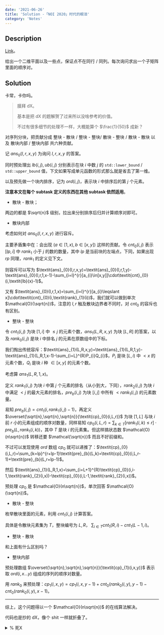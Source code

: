 ```yaml
---
date: '2021-06-26'
title: 'Solution -「NOI 2020」时代的眼泪'
category: 'Notes'
---
```


## Description

[Link](https://loj.ac/p/3341)。

给出一个二维平面以及一些点，保证点不在同行 / 同列。每次询问求出一个子矩阵里面的顺序对。

## Solution

卡常，卡你吗。

> 膜拜 dX。
>
> 基本是把 dX 的题解贺了过来所以没啥参考的价值。
>
> 不过有很多细节的处理不一样，大概能算个 $\frac{1}{50}$ 成新？

对序列分块，把贡献分成 整块 - 散块 / 整块 - 整块/ 散块 - 整块 / 散块 - 散块 以及 散块内部 / 整块内部 共六种贡献。

记 $\textit{ans}_{0}(l,r,x,y)$ 为询问 $l,r,x,y$ 的答案。

同时预处理出 $\textit{lb}(i,j),\textit{ub}(i,j)$ 分别表示在块 $i$ 中数 $j$ 的 `std::lower_bound` / `std::upper_bound` 值，下文如果写成单元函数的形式那么就是省去了第一维。

以及预先做一个块内排序，记为 $\textit{ord}(i,j)$，表示块 $i$ 中排序后的第 $j$ 个元素。

**注意本文在每个 subtask 定义的东西在其他 subtask 依然适用**。

- 散块 - 散块；

两边的都是 $\sqrt{n}$ 级别，拉出来分别排序后归并计算顺序对即可。

- 散块内部

考虑如何对 $\textit{ans}_{0}(l,r,x,y)$ 进行容斥。

主要矛盾集中在：会出现 $(a\in[1,x),b\in[x,y])$ 这样的贡献。令 $\textit{cnt}_{0}(i,j)$ 表示 $[\textit{lp},i]$ 中 $\textit{rank}_{1}$ 小于 $j$ 的数的数量，其中 $\textit{lp}$ 是当前块的左端点，下同，如果出现 $\textit{rp}$ 同理，$\textit{rank}_{1}$ 的定义见下文。

则容斥可以写为 $\textit{ans}_{0}(l,r,x,y)=\textit{ans}_{0}(l,r,1,y)-\textit{ans}_{0}(l,r,1,x-1)-\sum_{i=l}^{r}[a_{i}\in[x,y]]\cdot\textit{cnt}_{0}(i,\textit{lb}(x)-1)$。

又有 $\textit{ans}_{0}(l,r,1,x)=\sum_{i=l}^{r}[a_{i}\leqslant x]\cdot\textit{cnt}_{0}(i,\textit{rank}_{1}(i))$，我们就可以做到单次 $\mathcal{O}(\sqrt{n})$，注意的 $l,r$ 触及散块边界者不同时，对 $\textit{cnt}_{0}$ 的容斥也有区别。

- 整块 - 整块

令 $\textit{cnt}_{1}(i,j)$ 为块 $[1,i]$ 中 $\leqslant j$ 的元素个数，$\textit{ans}_{1}(L,R,x,y)$ 为块 $[L,R]$ 的答案，以及 $\textit{rank}_{0}(i,j)$ 是块 $i$ 中排名 $j$ 的元素在原数组中的下标。

我们掏出传统容斥：$\textit{ans}_{1}(L,R,x,y)=\textit{ans}_{1}(L,R,1,y)-\textit{ans}_{1}(L,R,1,x-1)-\sum_{i=L}^{R}P_{i}Q_{i}$，$P_{i}$ 是块 $[L,i)$ 中 $<x$ 的元素个数，$Q_{i}$ 是块 $i$ 种 $\in[x,y]$ 的元素个数。

考虑算 $\textit{ans}_{1}(L,R,1,x)$。

定义 $\textit{rank}_{1}(i,j)$ 为块 $i$ 中第 $j$ 个元素的排名（从小到大，下同），$\textit{rank}_{2}(i,j)$ 为块 $i$ 中满足 $<j$ 的最大元素的排名，$\textit{pre}_{b}(i,j)$ 为块 $[i,j]$ 中所有 $<\textit{rank}_{1}(i,j)$ 的元素数量。

易知 $\textit{pre}_{b}(i,j)=\textit{cnt}_{1}(i,\textit{rank}_{1}(i,j)-1)$，再定义 $\overset{\sqrt{n},\sqrt{n},\sqrt{n}}{\textit{cp}_{0}(i,L,r)}$ 为块 $[1,L]$ 与块 $i$ 前 $r$ 小的元素组成的顺序对数量，同样易知 $\textit{cp}_{0}(i,L,r)=\sum_{k\in T}[\textit{rank}_{1}(i,k)\leqslant r]\cdot\textit{pre}_{b}(L,\textit{rank}_{1}(i,k))$，其中 $T$ 是块 $i$ 的元素集。但这样搞状态数 $\mathcal{O}(n\sqrt{n})$ 转移还要 $\mathcal{\sqrt{n}}$ 而且不好前缀和。

不过可以发现使用 $\textit{ord}$ 数组 $\textit{cp}_{0}$ 就可以递推了：$\textit{cp}_{0}(i,L,r)=\sum_{k=lp}^{r+lp-1}\textit{pre}_{b}(L,k)=\textit{cp}_{0}(i,L,r-1)+\textit{pre}_{b}(L,r+lp-1)$。

然后 $\textit{ans}_{1}(L,R,1,x)=\sum_{i=L+1}^{R}\textit{cp}_{0}(i,i-1,\textit{rank}_{2}(i,x))-\textit{cp}_{0}(i,L-1,\textit{rank}_{2}(i,x))$。

预处理 $\textit{cp}_{0}$ 是 $\mathcal{O}(n\sqrt{n})$，单次回答 $\mathcal{O}(\sqrt{n})$。

- 散块 - 整块

枚举散块里面的元素，利用 $\textit{cnt}_{1}(i,j)$ 计算答案。

具体是令散块元素集为 $T$，整块编号为 $L,R$， $\sum_{i\in T}\textit{cnt}_{1}(R,i)-\textit{cnt}_{1}(L-1,i)$。

- 整块 - 散块

和上面有什么区别吗？

- 整块内部

预处理数组 $\overset{\sqrt{n},\sqrt{n},\sqrt{n}}{\textit{cp}_{1}(i,x,y)}$ 表示取 $\textit{ord}(i,x\dots y)$ 组成的序列的顺序对数量。

用 $\textit{rank}_{0}$ 来预处理：$\textit{cp}_{1}(i,x,y)=\textit{cp}_{1}(i,x,y-1)+\textit{cnt}_{0}(\textit{rank}_{0}(i,y),y-1)-\textit{cnt}_{0}(\textit{rank}_{0}(i,y),x-1)$。

---

综上，这个问题得以一个 $\mathcal{O}(n\sqrt{n})$ 的在线算法解决。

代码也是抄的 dX，像个 shit 一样就折叠了。

<details>

<summary>% 死X</summary>

```cpp
//almost copied from dead_X sry
//kouhu has no qiantu
#include<bits/stdc++.h>
typedef long long ll;
using namespace std;
#define getchar() (p1==p2 && (p2=(p1=buf)+fread(buf,1,1<<21,stdin),p1==p2)?EOF:*p1++)
char buf[1<<21],*p1=buf,*p2=buf;
inline int Read()
{
	int x=0;char c=getchar();
	while(c<'0' || c>'9') c=getchar();
	while(c>='0' && c<='9') x=x*10+(c&15),c=getchar();
	return x;
}
const int N=101111,A=460,BS=A+10;
ll cp0[BS][BS][BS];
int a[N],rk0[BS][BS],cnt0[BS][N],cp1[BS][BS][BS],lb[BS][N],rk1[N],cnt1[BS][N],L[BS],R[BS];
bool cmp(int x,int y) { return a[x]<a[y]; }
namespace IO{
    const int sz=1<<22;
    char a[sz+5],b[sz+5],*p1=a,*p2=a,*t=b,p[105];
    inline char gc(){
        return p1==p2?(p2=(p1=a)+fread(a,1,sz,stdin),p1==p2?EOF:*p1++):*p1++;
    }
    template<class T> void gi(T& x){
        x=0; char c=gc();
        for(;c<'0'||c>'9';c=gc());
        for(;c>='0'&&c<='9';c=gc())
            x=(x<<3)+(x<<1)+(c-'0');
    }
    inline void flush(){fwrite(b,1,t-b,stdout),t=b; }
    inline void pc(char x){*t++=x; if(t-b==sz) flush(); }
    template<class T> void pi(T x,char c='\n'){
        if(x<0) x=-x;
        if(x==0) pc('0'); int t=0;
        for(;x;x/=10) p[++t]=x%10+'0';
        for(;t;--t) pc(p[t]); pc(c);
    }
    struct F{~F(){flush();}}f; 
}
using IO::gi;
using IO::pi;
inline int read() { int r; gi(r); return r; }
int main(){
#ifdef ONLINE_JUDGE
	freopen("tears.in","r",stdin);
	freopen("tears.out","w",stdout);
#endif
	int n=read(),m=read(),B=n/A;
	for(int i=0;i<n;++i)a[i]=read();
	for(int i=n;i<(B+1)*A;++i)a[i]=i;
	for(int i=0;i<=B;++i){
		for(int j=i*A,k=0;k<A;++j,++k)rk0[i][k]=j;
		sort(rk0[i],rk0[i]+A,[](int x,int y){return a[x]<a[y];});
		for(int j=0;j<A;++j)rk1[rk0[i][j]]=j,cnt0[j][rk0[i][j]]=1;
		for(int j=i*A+1;j<(i+1)*A;++j)
			for(int k=0;k<A;++k)cnt0[k][j]+=cnt0[k][j-1];
		for(int j=i*A;j<(i+1)*A;++j)
			for(int k=1;k<A;++k)cnt0[k][j]+=cnt0[k-1][j];
		for(int j=i*A;j<(i+1)*A;++j)++cnt1[i][a[j]];
		if(i)for(int j=1;j<=101000;++j)cnt1[i][j]+=cnt1[i-1][j];
		for(int j=1,k=0;j<=101000;++j)(k<A)&&(j>=a[rk0[i][k]])&&(++k),lb[i][j]=k;
	}
	for(int i=0;i<=B;++i)
		for(int j=1;j<=101000;++j)cnt1[i][j]+=cnt1[i][j-1];
	for(int i=1;i<B;++i)for(int j=0;j<i;++j)for(int k=0;k<A;++k)
		cp0[i][j][k+1]=cnt1[j][a[rk0[i][k]]]+cp0[i][j][k];
	for(int i=0;i<B;++i)for(int j=0;j<A;++j)for(int k=j+1;k<A;++k)
		cp1[i][j][k]=cp1[i][j][k-1]+cnt0[k-1][rk0[i][k]]-((j==0)?0:cnt0[j-1][rk0[i][k]]);
	for(;m;--m){
		int l=read()-1,r=read()-1,x=read(),y=read(),bl=l/A,br=r/A;
		if(bl==br){
			int ans=0;
			for(int i=l;i<=r;++i){
				if(x<=a[i]&&a[i]<=y&&rk1[i])ans+=cnt0[rk1[i]-1][i]-((l%A)?cnt0[rk1[i]-1][l-1]:0);
				if(lb[bl][x-1]&&x<=a[i]&&a[i]<=y)ans-=cnt0[lb[bl][x-1]-1][i]-((l%A&&lb[bl][x-1])?cnt0[lb[bl][x-1]-1][l-1]:0);
			}
			pi(ans);
		}
		else{
			ll ans=0;
			for(int i=l;i<(bl+1)*A;++i){
				if(x<=a[i]&&a[i]<=y&&rk1[i])ans+=cnt0[rk1[i]-1][i]-((l%A)?cnt0[rk1[i]-1][l-1]:0);
				if(lb[bl][x-1]&&x<=a[i]&&a[i]<=y)ans-=cnt0[lb[bl][x-1]-1][i]-((l%A&&lb[bl][x-1])?cnt0[lb[bl][x-1]-1][l-1]:0);
				if(x<=a[i]&&a[i]<=y)ans+=cnt1[br-1][y]-cnt1[bl][y]-cnt1[br-1][a[i]]+cnt1[bl][a[i]];
			}
			for(int i=br*A;i<=r;++i){
				if(x<=a[i]&&a[i]<=y&&rk1[i])ans+=cnt0[rk1[i]-1][i];
				if(lb[br][x-1]&&x<=a[i]&&a[i]<=y)ans-=cnt0[lb[br][x-1]-1][i];
				if(x<=a[i]&&a[i]<=y)ans+=cnt1[br-1][a[i]]-cnt1[bl][a[i]]-cnt1[br-1][x-1]+cnt1[bl][x-1];
			}
			int lt=0,rt=0;
			for(int i=0;i<A;++i){
				if(rk0[bl][i]>=l&&x<=a[rk0[bl][i]]&&a[rk0[bl][i]]<=y)L[++lt]=rk0[bl][i];
				if(rk0[br][i]<=r&&x<=a[rk0[br][i]]&&a[rk0[br][i]]<=y)R[++rt]=rk0[br][i];
			}
			for(int i=1,t=1;i<=rt;++i){
				while(t<=lt&&a[L[t]]<a[R[i]])++t;
				ans+=t-1;
			}
			for(int i=bl+1;i<br;++i)if(lb[i][y])ans+=cp1[i][lb[i][x-1]][lb[i][y]-1];
			for(int i=bl+2;i<br;++i)
				ans+=cp0[i][i-1][lb[i][y]]-cp0[i][bl][lb[i][y]]-cp0[i][i-1][lb[i][x-1]]+cp0[i][bl][lb[i][x-1]],
				ans-=ll(cnt1[i][y]-cnt1[i-1][y]-cnt1[i][x-1]+cnt1[i-1][x-1])*(cnt1[i-1][x-1]-cnt1[bl][x-1]);
			pi(ans);
		}
	}
	return 0;
}
```

</details>